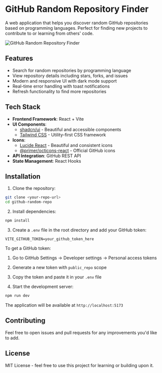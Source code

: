 # GitHub Random Repository Finder

A web application that helps you discover random GitHub repositories based on programming languages. Perfect for finding new projects to contribute to or learning from others' code.

![GitHub Random Repository Finder](screenshot.png)

## Features

- Search for random repositories by programming language
- View repository details including stars, forks, and issues
- Modern and responsive UI with dark mode support
- Real-time error handling with toast notifications
- Refresh functionality to find more repositories

## Tech Stack

- **Frontend Framework**: React + Vite
- **UI Components**: 
  - [shadcn/ui](https://ui.shadcn.com/) - Beautiful and accessible components
  - [Tailwind CSS](https://tailwindcss.com/) - Utility-first CSS framework
- **Icons**: 
  - [Lucide React](https://lucide.dev/) - Beautiful and consistent icons
  - [@primer/octicons-react](https://primer.style/octicons/) - Official GitHub icons
- **API Integration**: GitHub REST API
- **State Management**: React Hooks

## Installation

1. Clone the repository:
```bash
git clone <your-repo-url>
cd github-random-repo
```

2. Install dependencies:
```bash
npm install
```

3. Create a `.env` file in the root directory and add your GitHub token:
```env
VITE_GITHUB_TOKEN=your_github_token_here
```

To get a GitHub token:
1. Go to GitHub Settings → Developer settings → Personal access tokens
2. Generate a new token with `public_repo` scope
3. Copy the token and paste it in your `.env` file

4. Start the development server:
```bash
npm run dev
```

The application will be available at `http://localhost:5173`

## Contributing

Feel free to open issues and pull requests for any improvements you'd like to add.

## License

MIT License - feel free to use this project for learning or building upon it.
